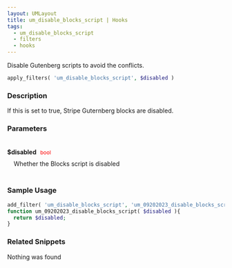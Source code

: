 ```yaml
---
layout: UMLayout
title: um_disable_blocks_script | Hooks
tags: 
  - um_disable_blocks_script
  - filters
  - hooks
---
```

Disable Gutenberg scripts to avoid the conflicts.
``` php
apply_filters( 'um_disable_blocks_script', $disabled )
```
<div class='hook-sep'></div>

### Description

If this is set to true, Stripe Guternberg blocks are disabled.
<div class='hook-sep'></div>

### Parameters

<div style='padding: 20px 0px 10px;'>
<strong>$disabled</strong> <span style='color:red;font-size:12px;padding: 0px 5px 0px 5px' >bool</span>
<div style="margin-left:10px;padding: 10px 5px">Whether the Blocks script is disabled</div>
</div>
<div class='hook-sep'></div>



### Sample Usage

``` php
add_filter( 'um_disable_blocks_script', 'um_09202023_disable_blocks_script ', 10, 1 )
function um_09202023_disable_blocks_script( $disabled ){
  return $disabled;
}
```
<div class='hook-sep'></div>



### Related Snippets

Nothing was found

